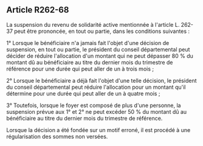 ## Article R262-68

La suspension du revenu de solidarité active mentionnée à l'article L. 262-37 peut être prononcée, en tout ou
partie, dans les conditions suivantes :

1° Lorsque le bénéficiaire n'a jamais fait l'objet d'une décision de suspension, en tout ou partie, le président
du conseil départemental peut décider de réduire l'allocation d'un montant qui ne peut dépasser 80 % du
montant dû au bénéficiaire au titre du dernier mois du trimestre de référence pour une durée qui peut aller de
un à trois mois ;

2° Lorsque le bénéficiaire a déjà fait l'objet d'une telle décision, le président du conseil départemental peut
réduire l'allocation pour un montant qu'il détermine pour une durée qui peut aller de un à quatre mois ;

3° Toutefois, lorsque le foyer est composé de plus d'une personne, la suspension prévue aux 1° et 2° ne peut
excéder 50 % du montant dû au bénéficiaire au titre du dernier mois du trimestre de référence.

Lorsque la décision a été fondée sur un motif erroné, il est procédé à une régularisation des sommes non
versées.

